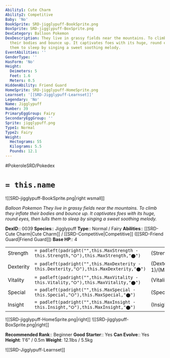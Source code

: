 ```yaml
---
Ability1: Cute Charm
Ability2: Competitive
Baby: 'No'
BookSprite: SRD-jigglypuff-BookSprite.png
BoxSprite: SRD-jigglypuff-BoxSprite.png
DexCategory: Balloon Pokemon
DexDescription: They live in grassy fields near the mountains. To climb they inflate
  their bodies and bounce up. It captivates foes with its huge, round eyes, then lulls
  them to sleep by singing a sweet soothing melody.
EventAbilities: ''
GenderType: ''
HasForm: 'No'
Height:
  Deimeters: 5
  Feet: 1.6
  Meters: 0.5
HiddenAbility: Friend Guard
HomeSprite: SRD-jigglypuff-HomeSprite.png
Learnset: '[[SRD-Jigglypuff-Learnset]]'
Legendary: 'No'
Name: Jigglypuff
Number: 39
PrimaryEggGroup: Fairy
SecondaryEggGroup: ''
Sprite: jigglypuff.png
Type1: Normal
Type2: Fairy
Weight:
  Hectograms: 55
  Kilograms: 5.5
  Pounds: 12.1
---
```


#PokeroleSRD/Pokedex

# `= this.name`

![[SRD-jigglypuff-BookSprite.png|right wsmall]]

*Balloon Pokemon*
*They live in grassy fields near the mountains. To climb they inflate their bodies and bounce up. It captivates foes with its huge, round eyes, then lulls them to sleep by singing a sweet soothing melody.*

**DexID**:: 0039
**Species**:: Jigglypuff
**Type**:: Normal / Fairy
**Abilities**:: [[SRD-Cute Charm|Cute Charm]] / [[SRD-Competitive|Competitive]] ([[SRD-Friend Guard|Friend Guard]])
**Base HP**:: 4

|           |                                                                                        |                                          |
| --------- | -------------------------------------------------------------------------------------- | ---------------------------------------- |
| Strength  | `= padleft(padright("",this.MaxStrength - this.Strength,"⭘"),this.MaxStrength,"⬤")`    | (Strength::2)/(MaxStrength::4)   |
| Dexterity | `= padleft(padright("",this.MaxDexterity - this.Dexterity,"⭘"),this.MaxDexterity,"⬤")` | (Dexterity:: 1)/(MaxDexterity::3) |
| Vitality  | `= padleft(padright("",this.MaxVitality - this.Vitality,"⭘"),this.MaxVitality,"⬤")`    | (Vitality::1)/(MaxVitality::3)   |
| Special   | `= padleft(padright("",this.MaxSpecial - this.Special,"⭘"),this.MaxSpecial,"⬤")`       | (Special::2)/(MaxSpecial::4)     |
| Insight   | `= padleft(padright("",this.MaxInsight - this.Insight,"⭘"),this.MaxInsight,"⬤")`       | (Insight::1)/(MaxInsight::3)     |

![[SRD-jigglypuff-HomeSprite.png|right]]
![[SRD-jigglypuff-BoxSprite.png|right]]

**Recommended Rank**:: Beginner
**Good Starter**:: Yes
**Can Evolve**:: Yes
**Height**: 1'6" / 0.5m
**Weight**: 12.1lbs / 5.5kg

![[SRD-Jigglypuff-Learnset]]